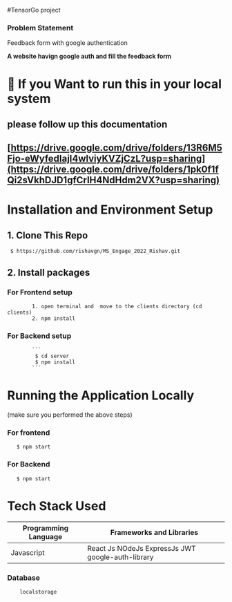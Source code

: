 #TensorGo project

### Problem Statement
Feedback form with google authentication



**A website havign google auth and fill the feedback form**

# :triangular_flag_on_post: If you Want to run this in your local system
##   please follow up this documentation
##   [https://drive.google.com/drive/folders/13R6M5Fjo-eWyfedIajI4wlviyKVZjCzL?usp=sharing](https://drive.google.com/drive/folders/1pk0f1fQi2sVkhDJD1gfCrIH4NdHdm2VX?usp=sharing)



# Installation and Environment Setup

## 1. Clone This Repo
  
     $ https://github.com/rishavgn/MS_Engage_2022_Rishav.git
  
  
## 2. Install packages
###     For Frontend setup
     
            1. open terminal and  move to the clients directory (cd clients)
            2. npm install
               
      
###     For Backend setup
            ```
             $ cd server
             $ npm install
            ```

             

          
# Running the Application Locally 
 (make sure you performed the above steps)

  ### For frontend   
       $ npm start
  ### For Backend
       $ npm start

                         

# Tech Stack Used

   |Programming Language | Frameworks and Libraries                   |
   |-------------------- |-----------------------                     |
   | Javascript  | React Js NOdeJs ExpressJs JWT google-auth-library |
         
       
   ### Database 
        localstorage
        
        
        

